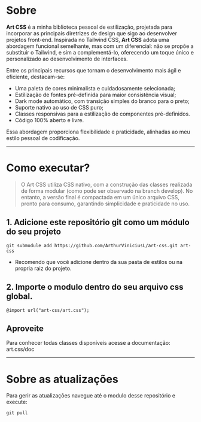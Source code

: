 # Sobre

**Art CSS** é a minha biblioteca pessoal de estilização, projetada para incorporar as principais diretrizes de design que sigo ao desenvolver projetos front-end. Inspirada no Tailwind CSS, **Art CSS** adota uma abordagem funcional semelhante, mas com um diferencial: não se propõe a substituir o Tailwind, e sim a complementá-lo, oferecendo um toque único e personalizado ao desenvolvimento de interfaces.  

Entre os principais recursos que tornam o desenvolvimento mais ágil e eficiente, destacam-se:  
- Uma paleta de cores minimalista e cuidadosamente selecionada;  
- Estilização de fontes pré-definida para maior consistência visual;  
- Dark mode automático, com transição simples do branco para o preto;  
- Suporte nativo ao uso de CSS puro;  
- Classes responsivas para a estilização de componentes pré-definidos.
- Código 100% aberto e livre.

Essa abordagem proporciona flexibilidade e praticidade, alinhadas ao meu estilo pessoal de codificação.

---

# Como executar?
> O Art CSS utiliza CSS nativo, com a construção das classes realizada de forma modular (como pode ser observado na branch develop). No entanto, a versão final é compactada em um único arquivo CSS, pronto para consumo, garantindo simplicidade e praticidade no uso.

## 1. Adicione este repositório git como um módulo do seu projeto
```
git submodule add https://github.com/ArthurViniciusL/art-css.git art-css
```
- Recomendo que você adicione dentro da sua pasta de estilos ou na propria raiz do projeto.

## 2. Importe o modulo dentro do seu arquivo css global.
```
@import url("art-css/art.css");
```
## Aproveite

Para conhecer todas classes disponíveis acesse a documentação: art.css/doc

---

# Sobre as atualizações

Para gerir as atualizações navegue até o modulo desse repositório e execute:

```
git pull
```